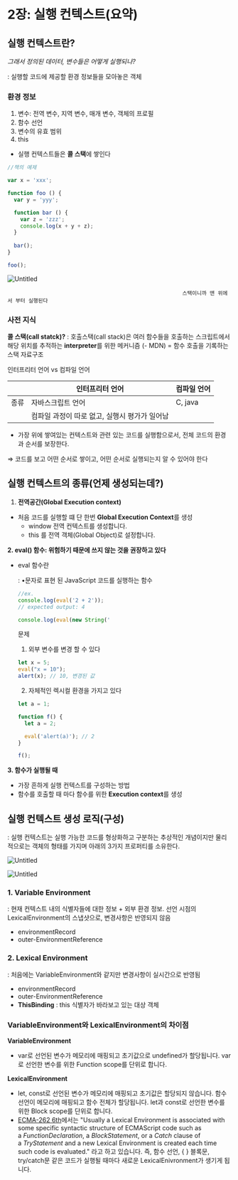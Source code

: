 # 2장: 실행 컨텍스트(요약)

## 실행 컨텍스트란?

*그래서 정의된 데이터, 변수들은 어떻게 실행되나?*

: 실행할 코드에 제공할 환경 정보들을 모아놓은 객체

### 환경 정보

1. 변수: 전역 변수, 지역 변수, 매개 변수, 객체의 프로필
2. 함수 선언
3. 변수의 유효 범위
4. this

- 실행 컨텍스트들은 **콜 스택**에 쌓인다

```jsx
//책의 예제

var x = 'xxx';

function foo () {
  var y = 'yyy';

  function bar () {
    var z = 'zzz';
    console.log(x + y + z);
  }
  
  bar();
}

foo();
```

![Untitled](2%E1%84%8C%E1%85%A1%E1%86%BC%20%E1%84%89%E1%85%B5%E1%86%AF%E1%84%92%E1%85%A2%E1%86%BC%20%E1%84%8F%E1%85%A5%E1%86%AB%E1%84%90%E1%85%A6%E1%86%A8%E1%84%89%E1%85%B3%E1%84%90%E1%85%B3(%E1%84%8B%E1%85%AD%E1%84%8B%E1%85%A3%E1%86%A8)%206b71bfa4f3ce48288f32a6186c1d39bd/Untitled.png)

                                                           스택이니까 맨 위에서 부터 실행된다

### 사전 지식

**콜 스택(call statck)?** 
: 호출스택(call stack)은 여러 함수들을 호출하는 스크립트에서 해당 위치를 추적하는 **interpreter**를 위한 메커니즘 (- MDN) 
= 함수 호출을 기록하는 스택 자료구조

인터프리터 언어 vs 컴파일 언어

|  | 인터프리터 언어 | 컴파일 언어 |
| --- | --- | --- |
| 종류 | 자바스크립트 언어 | C, java |
|  | 컴파일 과정이 따로 없고, 실행시 평가가 일어남 |  |
- 가장 위에 쌓여있는 컨텍스트와 관련 있는 코드를 실행함으로서, 전체 코드의 환경과 순서를 보장한다.

⇒ 코드를 보고 어떤 순서로 쌓이고, 어떤 순서로 실행되는지 알 수 있어야 한다

## 실행 컨텍스트의 종류(언제 생성되는데?)

1. **전역공간(Global Execution context)**

- 처음 코드를 실행할 떄 단 한번 **Global Execution Context**를 생성
    - window 전역 컨텍스트를 생성합니다.
    - this 를 전역 객체(Global Object)로 설정합니다.

**2. eval() 함수: 위험하기 때문에 쓰지 않는 것을 권장하고 있다**

- eval 함수란
    
    : •문자로 표현 된 JavaScript 코드를 실행하는 함수
    
    ```jsx
    //ex.
    console.log(eval('2 + 2'));
    // expected output: 4
    
    console.log(eval(new String('
    ```
    
    문제
    1) 외부 변수를 변경 할 수 있다
    
    ```jsx
    let x = 5;
    eval("x = 10");
    alert(x); // 10, 변경된 값
    ```
    
    2) 자체적인 렉시컬 환경을 가지고 있다
    
    ```jsx
    let a = 1;
    
    function f() {
      let a = 2;
    
      eval('alert(a)'); // 2
    }
    
    f();
    ```
    

**3. 함수가 실행될 때** 

- 가장 흔하게 실행 컨텍스트를 구성하는 방법
- 함수를 호출할 때 마다 함수를 위한 **Execution context**를 생성

## 실행 컨텍스트 생성 로직(구성)

: 실행 컨텍스트는 실행 가능한 코드를 형상화하고 구분하는 추상적인 개념이지만 물리적으로는 객체의 형태를 가지며 아래의 3가지 프로퍼티를 소유한다.

![Untitled](2%E1%84%8C%E1%85%A1%E1%86%BC%20%E1%84%89%E1%85%B5%E1%86%AF%E1%84%92%E1%85%A2%E1%86%BC%20%E1%84%8F%E1%85%A5%E1%86%AB%E1%84%90%E1%85%A6%E1%86%A8%E1%84%89%E1%85%B3%E1%84%90%E1%85%B3(%E1%84%8B%E1%85%AD%E1%84%8B%E1%85%A3%E1%86%A8)%206b71bfa4f3ce48288f32a6186c1d39bd/Untitled%201.png)

![Untitled](2%E1%84%8C%E1%85%A1%E1%86%BC%20%E1%84%89%E1%85%B5%E1%86%AF%E1%84%92%E1%85%A2%E1%86%BC%20%E1%84%8F%E1%85%A5%E1%86%AB%E1%84%90%E1%85%A6%E1%86%A8%E1%84%89%E1%85%B3%E1%84%90%E1%85%B3(%E1%84%8B%E1%85%AD%E1%84%8B%E1%85%A3%E1%86%A8)%206b71bfa4f3ce48288f32a6186c1d39bd/Untitled%202.png)

### 1. **Variable Environment**

: 현재 컨텍스트 내의 식별자들에 대한 정보 + 외부 환경 정보. 선언 시점의 LexicalEnvironment의 스냅샷으로, 변경사항은 반영되지 않음

- environmentRecord
- outer-EnvironmentReference

### 2. **Lexical Environment**

: 처음에는 VariableEnvironment와 같지만 변경사항이 실시간으로 반영됨

- environmentRecord
- outer-EnvironmentReference
- **ThisBinding** : this 식별자가 바라보고 있는 대상 객체

### **VariableEnvironment와 LexicalEnvironment의 차이점**

**VariableEnvironment**

- var로 선언된 변수가 메모리에 매핑되고 초기값으로 undefined가 할당됩니다. var로 선언한 변수를 위한 Function scope를 단위로 합니다.

**LexicalEnvironment**

- let, const로 선언된 변수가 메모리에 매핑되고 초기값은 할당되지 않습니다. 함수 선언이 메모리에 매핑되고 함수 전체가 할당됩니다. let과 const로 선언한 변수를 위한 Block scope를 단위로 합니다.
- [ECMA-262 6th](https://262.ecma-international.org/6.0/#sec-lexical-environments)에서는 "Usually a Lexical Environment is associated with some specific syntactic structure of ECMAScript code such as a *FunctionDeclaration*, a *BlockStatement*, or a *Catch* clause of a *TryStatement* and a new Lexical Environment is created each time such code is evaluated." 라고 하고 있습니다. 즉, 함수 선언, { } 블록문, try/catch문 같은 코드가 실행될 때마다 새로운 LexicalEnivronment가 생기게 됩니다.
